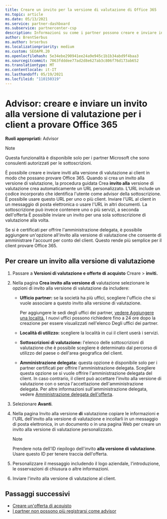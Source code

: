 ```yaml
---
title: Creare un invito per la versione di valutazione di Office 365
ms.topic: article
ms.date: 05/13/2021
ms.service: partner-dashboard
ms.subservice: partnercenter-csp
description: Informazioni su come i partner possono creare e inviare inviti alla versione di valutazione per i client per provare Office 365. I partner sono molto esperti di sottoscrizioni autorizzate.
author: BrentSerbus
ms.author: brserbus
ms.localizationpriority: medium
ms.custom: SEOAPR.20
ms.openlocfilehash: 5e34ebe290941ee24a9e945c1b1b34abd9f4baa3
ms.sourcegitcommit: 7063fdddee77ad2d8e627ab3c806f76d173ab652
ms.translationtype: MT
ms.contentlocale: it-IT
ms.lasthandoff: 05/19/2021
ms.locfileid: "110150319"
---
```

# <a name="advisors-create-and-send-a-trial-invitation-for-clients-to-try-office-365"></a>Advisor: creare e inviare un invito alla versione di valutazione per i client a provare Office 365


**Ruoli appropriati:** Advisor

> [!NOTE]
> Questa funzionalità è disponibile solo per i partner Microsoft che sono consulenti autorizzati per le sottoscrizioni.

È possibile creare e inviare inviti alla versione di valutazione ai client in modo che possano provare Office 365. Quando si crea un invito alla versione di valutazione, la procedura guidata Crea **invito alla** versione di valutazione crea automaticamente un URL personalizzato. L'URL include un codice incorporato che identifica l'utente come advisor della sottoscrizione. È possibile usare questo URL per uno o più client. Inviare l'URL al client in un messaggio di posta elettronica o usare l'URL in altri documenti. La sottoscrizione può invece contenere uno o più servizi, a seconda dell'offerta È possibile inviare un invito per una sola sottoscrizione di valutazione alla volta.

Se si è certificati per offrire l'amministrazione delegata, è possibile aggiungere un'opzione all'invito alla versione di valutazione che consente di amministrare l'account per conto del client. Questo rende più semplice per il client provare Office 365.

## <a name="to-create-a-trial-invitation"></a>Per creare un invito alla versione di valutazione

1. Passare a **Versioni di valutazione e offerte di acquisto** Creare  >  **inviti.**

2. Nella pagina **Crea invito alla versione di** valutazione selezionare le opzioni di invito alla versione di valutazione da includere:

    - **Ufficio partner:** se la società ha più uffici, scegliere l'ufficio che si vuole associare a questo invito alla versione di valutazione.

        Per aggiungere le sedi degli uffici dei partner, [vedere Aggiungere una località.](manage-locations.md) I nuovi uffici possono richiedere fino a 24 ore dopo la creazione per essere visualizzati nell'elenco Degli uffici dei partner.

    - **Località di utilizzo:** scegliere la località in cui il client userà i servizi.
    - **Sottoscrizioni di valutazione:** l'elenco delle sottoscrizioni di valutazione che è possibile scegliere è determinato dal percorso di utilizzo del paese o dell'area geografica del client.
    - **Amministrazione delegata:** questa opzione è disponibile solo per i partner certificati per offrire l'amministrazione delegata. Scegliere questa opzione se si vuole offrire l'amministrazione delegata del client. In caso contrario, il client può accettare l'invito alla versione di valutazione con o senza l'accettazione dell'amministrazione delegata. Per altre informazioni sull'amministrazione delegata, vedere [Amministrazione delegata dell'offerta](customers-revoke-admin-privileges.md).

3. Selezionare **Avanti**.

4. Nella pagina Invito alla versione **di** valutazione copiare le informazioni e l'URL dell'invito alla versione di valutazione e incollarli in un messaggio di posta elettronica, in un documento o in una pagina Web per creare un invito alla versione di valutazione personalizzato.

    > [!NOTE]
    > Prendere nota dell'ID riepilogo dell'invito **alla versione di valutazione**. Usare questo ID per tenere traccia dell'offerta.

5. Personalizzare il messaggio includendo il logo aziendale, l'introduzione, le osservazioni di chiusura o altre informazioni.

6. Inviare l'invito alla versione di valutazione al client.

## <a name="next-steps"></a>Passaggi successivi

- [Creare un'offerta di acquisto](advisor-create-a-purchase-offer.md)
- [I partner non possono più registrarsi come advisor](advisors-no-csp.md)
